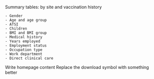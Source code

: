Summary tables: by site and vaccination history

    - Gender
    - Age and age group
    - ATSI
    - Children
    - BMI and BMI group
    - Medical history
    - Years employed
    - Employment status
    - Occupation type
    - Work department
    - Direct clinical care

Write homepage content
Replace the download symbol with something better
